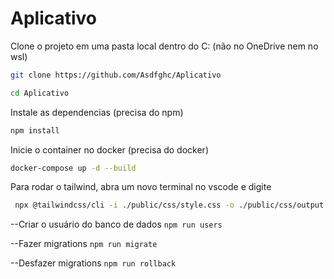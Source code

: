 # Aplicativo


Clone o projeto em uma pasta local dentro do C: (não no OneDrive nem no wsl)
```sh
git clone https://github.com/Asdfghc/Aplicativo
```
```sh
cd Aplicativo
```

Instale as dependencias (precisa do npm)
```sh
npm install
```

Inicie o container no docker (precisa do docker)
```sh
docker-compose up -d --build
```

Para rodar o tailwind, abra um novo terminal no vscode e digite 
```sh
 npx @tailwindcss/cli -i ./public/css/style.css -o ./public/css/output.css --watch
```


--Criar o usuário do banco de dados
```npm run users```

--Fazer migrations
```npm run migrate```

--Desfazer migrations
```npm run rollback```